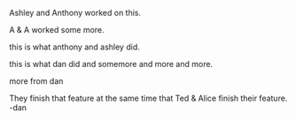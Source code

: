 
Ashley and Anthony worked on this.

A & A worked some more.



this is what anthony and ashley did. 


this is what dan did
and somemore and more and more.


more from dan

They finish that feature at the same time that Ted & Alice finish their feature. -dan
